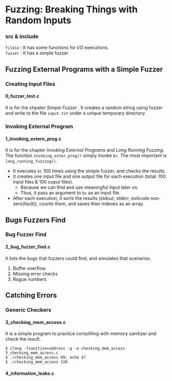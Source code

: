 # Fuzzing: Breaking Things with Random Inputs

### src & include

`fileio` : It has some functions for I/O executions. <br>
`fuzzer` : It has a simple fuzzer


## Fuzzing External Programs with a Simple Fuzzer

### Creating Input Files
#### 0_fuzzer_test.c
It is for the chpater *Simple Fuzzer* .
It creates a random string using fuzzer and write to the file `input.txt` under a unique temporary directory.

### Invoking External Program
#### 1_invoking_extern_prog.c
It is for the chapter *Invoking External Programs* and *Long Running Fuzzing*.
The function `invoking_exter_prog()` simply invoke `bc`.
The most important is `long_running_fuzzing()`.
- It executes `bc` 100 times using the simple fuzzer, and checks the results.
- It creates one input file and one output file for each execution (total: 100 input files & 100 ouput files).
  - Because we can find and use meaningful input later on.
  - Thus, it pass an argument to `bc` as an input file.
- After each execution, it sorts the results (stdout, stderr, exitcode non-zero(fault)), counts them, and saves thier indexes as an array.


## Bugs Fuzzers Find

### Bug Fuzzer Find
#### 2_bug_fuzzer_find.c
It lists the bugs that fuzzers could find, and simulates that scenarios.
1. Buffer overflow
2. Missing error checks
3. Rogue numbers


## Catching Errors

### Generic Checkers
#### 3_checking_mem_access.c
It is a simple program to practice complilling with memory sanitizer and check the result.
```
$ clang -fsanitize=address -g -o checking_mem_access 3_checking_mem_access.c
$ ./checking_mem_access 99; echo $?
$ ./checking_mem_access 110
```

#### 4_information_leaks.c
